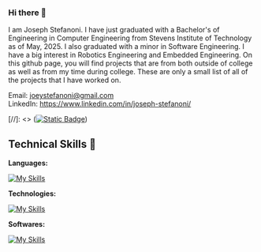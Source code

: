### Hi there 👋

I am Joseph Stefanoni. I have just graduated with a Bachelor's of Engineering in Computer Engineering from Stevens Institute of Technology as of May, 2025. I also graduated with a minor in Software Engineering. I have a big interest in Robotics Engineering and Embedded Engineering. On this github page, you will find projects that are from both outside of college as well as from my time during college. These are only a small list of all of the projects that I have worked on.

Email: <joeystefanoni@gmail.com>  
LinkedIn: <https://www.linkedin.com/in/joseph-stefanoni/>

[//]: <> ([![Static Badge](https://img.shields.io/badge/Portfolio-blue?style=for-the-badge&link=https%3A%2F%2Fjferber.netlify.app%2F)](https://jferber.netlify.app/))

## Technical Skills 💼
**Languages:**

[![My Skills](https://skillicons.dev/icons?i=cpp,python,java,vhdl,html,css,js)](https://skillicons.dev)

**Technologies:**

[![My Skills](https://skillicons.dev/icons?i=react,express,nodejs,tailwind,mongodb,postgres,nextjs)](https://skillicons.dev)

**Softwares:**

[![My Skills](https://skillicons.dev/icons?i=git,vscode,aws,docker)](https://skillicons.dev)
